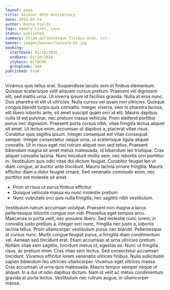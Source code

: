 ```yaml
---
layout: page
title: Skinner 45th Anniversary
date: 2016-05-24
author: Donna Fields
tags: weekly links, java
status: published
summary: Etiam pellentesque finibus eros, sit.
banner: images/banner/leisure-02.jpg
booking:
  startDate: 01/15/2016
  endDate: 01/20/2016
  ctyhocn: ACTWCHX
  groupCode: S4A
published: true
---
```

Vivamus quis tellus erat. Suspendisse iaculis sem et finibus elementum. Quisque scelerisque velit aliquam cursus pretium. Praesent vel dignissim elit, sed mattis urna. Ut viverra ipsum id facilisis gravida. Nulla at eros nunc. Duis pharetra et elit ut ultricies. Nulla cursus vel quam non ultricies. Quisque congue blandit turpis quis convallis. Integer viverra, sem in pharetra lacinia, elit libero lobortis ante, sit amet suscipit quam orci id elit.
Mauris dapibus nulla id est pulvinar, nec pretium massa vehicula. Proin eleifend porttitor purus nec dignissim. Praesent porta cursus nibh, vitae fringilla lectus aliquet sit amet. Ut lectus enim, accumsan ut dapibus a, placerat vitae risus. Curabitur quis sagittis ipsum. Integer consequat est vitae consequat semper. Integer consectetur neque urna, ut scelerisque ligula aliquet convallis. Ut in risus eget nisl rutrum aliquet non sed tellus. Praesent bibendum magna sit amet metus malesuada, id bibendum leo tristique. Cras aliquet convallis lacinia. Nunc tincidunt mollis sem, nec lobortis orci porttitor in. Vestibulum quis odio vitae dui dictum feugiat. Curabitur feugiat leo ut diam congue, at auctor ante tincidunt. Mauris lacinia ornare fringilla. Mauris efficitur diam a dolor feugiat ornare. Sed venenatis commodo enim, nec porttitor est molestie sit amet.

* Proin ut risus ut purus finibus efficitur
* Quisque vehicula massa eu nunc molestie pretium
* Nunc vulputate orci quis nulla fringilla, nec sagittis nibh vestibulum.

Vestibulum rutrum accumsan volutpat. Praesent non magna a lacus pellentesque lobortis congue non nisl. Phasellus eget tempus arcu. Maecenas in porta velit, nec posuere libero. Sed molestie nunc lorem, in convallis justo pretium a. Integer orci nunc, fringilla nec justo a, lobortis lacinia tellus. Proin ullamcorper vestibulum purus nec blandit. Pellentesque at cursus nunc. Morbi congue feugiat purus, a fringilla diam condimentum vel. Aenean sed tincidunt erat. Etiam accumsan at urna ultricies pretium. Nullam vitae sem sagittis, tincidunt metus id, egestas ex.
Nunc ut fringilla risus, ac pretium enim. Cras vitae sem lectus. Sed consectetur accumsan tincidunt. Vivamus efficitur lorem venenatis ultrices finibus. Nulla sollicitudin sapien bibendum leo ultricies ullamcorper. Vivamus eget ultrices massa. Cras accumsan ut urna quis malesuada. Mauris tempor semper neque ut aliquet. In a dui ut odio dapibus dictum. Nam id velit ac metus condimentum gravida at porta lectus. Vestibulum nec rutrum augue, in ullamcorper massa.
